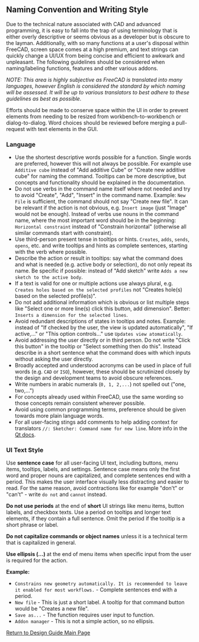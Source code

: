 ## Naming Convention and Writing Style

Due to the technical nature associated with CAD and advanced programming, it is easy to fall into the trap of using terminology that is either overly descriptive or seems obvious as a developer but is obscure to the layman. Additionally, with so many functions at a user's disposal within FreeCAD, screen space comes at a high premium, and text strings can quickly change a UI/UX from being concise and efficient to awkwark and unpleasant. The following guidelines should be considered when naming/labeling functions, features and other various addons.

*NOTE: This area is highly subjective as FreeCAD is translated into many languages, however English is considered the standard by which naming will be assessed. It will be up to various translators to best adhere to these guidelines as best as possible.*

Efforts should be made to conserve space within the UI in order to prevent elements from needing to be resized from workbench-to-workbench or dialog-to-dialog. Word choices should be reviewed before merging a pull-request with text elements in the GUI.

### Language

- Use the shortest descriptive words possible for a function. Single words are preferred, however this will not always be possible. For example use `Additive cube` instead of "Add additive Cube" or "Create new additive cube" for naming the command. Tooltips can be more descriptive, but concepts and functionality should be explained in the documentation.
- Do not use verbs in the command name itself where not needed and try to avoid "Create", "Add", "Insert" in the command name. Example: `New File` is sufficient, the command should not say "Create new file". It can be relevant if the action is not obvious, e.g. `Insert image` (just "Image" would not be enough). Instead of verbs use nouns in the command name, where the most important word should be in the beginning: `Horizontal constraint` instead of "Constrain horizontal" (otherwise all similar commands start with constraint).
- Use third-person present tense in tooltips or hints. `Creates`, `adds`, `sends`, `opens`, etc. and write tooltips and hints as complete sentences, starting with the verb where possible.
- Describe the action or result in tooltips: say what the command does and what is needed (e.g. active body or selection), do not only repeat its name. Be specific if possible: instead of "Add sketch" write `Adds a new sketch to the active body`.
- If a text is valid for one or multiple actions use always plural, e.g. `Creates holes based on the selected profiles` not "Creates hole(s) based on the selected profile(s)".
- Do not add additional information which is obvious or list multiple steps like "Select one or more line(s) click this button, add dimension". Better: `Inserts a dimension for the selected lines`.
- Avoid redundant descriptions of states in tooltips and notes. Example: instead of "If checked by the user, the view is updated automatically", "If active,..." or "This option controls..." use `Updates view atomatically`.
- Avoid addressing the user directly or in third person. Do not write "Click this button" in the tooltip or "Select something then do this". Instead describe in a short sentence what the command does with which inputs without asking the user directly.
- Broadly accepted and understood acronyms can be used in place of full words (e.g. `CAD` or `ISO`), however, these should be scrutinized closely by the design and development teams to avoid obscure references.
- Write numbers in arabic numerals (`0, 1, 2,...`) not spelled out ("one, two,...")
- For concepts already used within FreeCAD, use the same wording so those concepts remain consistent wherever possible.
- Avoid using common programming terms, preference should be given towards more plain language words.
- For all user-facing stings add comments to help adding context for translators `//: Sketcher: Command name for new line`. More info in the [Qt docs](https://doc.qt.io/qt-6/i18n-source-translation.html#add-comments-for-translators).


### UI Text Style

Use **sentence case** for all user-facing UI text, including buttons, menu items, tooltips, labels, and settings. Sentence case means only the first word and proper nouns are capitalized, and complete sentences end with a period. This makes the user interface visually less distracting and easier to read. For the same reason, avoid contractions like for example "don't" or "can't" - write `do not` and `cannot` instead.

**Do not use periods** at the end of **short** UI strings like menu items, button labels, and checkbox texts. Use a period on tooltips and longer text elements, if they contain a full sentence. Omit the period if the tooltip is a short phrase or label.

**Do not capitalize commands or object names** unless it is a technical term that is capitalized in general.

**Use ellipsis (...)** at the end of menu items when specific input from the user is required for the action.

**Example:**
- `Constrains new geometry automatically. It is recommended to leave it enabled for most workflows.` - Complete sentences end with a period.
- `New file` - This is just a short label. A tooltip for that command button would be "Creates a new file".
- `Save as...` - The function requires user input to function.
- `Addon manager` - This is not a simple action, so no ellipsis.

[Return to Design Guide Main Page](index.md)
